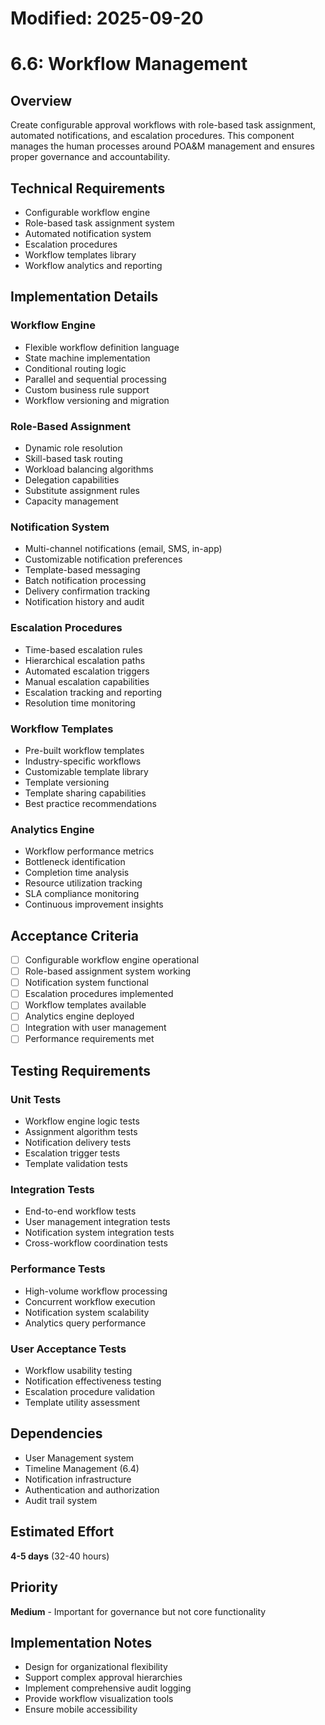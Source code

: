# Modified: 2025-09-20

# 6.6: Workflow Management

## Overview
Create configurable approval workflows with role-based task assignment, automated notifications, and escalation procedures. This component manages the human processes around POA&M management and ensures proper governance and accountability.

## Technical Requirements
- Configurable workflow engine
- Role-based task assignment system
- Automated notification system
- Escalation procedures
- Workflow templates library
- Workflow analytics and reporting

## Implementation Details

### Workflow Engine
- Flexible workflow definition language
- State machine implementation
- Conditional routing logic
- Parallel and sequential processing
- Custom business rule support
- Workflow versioning and migration

### Role-Based Assignment
- Dynamic role resolution
- Skill-based task routing
- Workload balancing algorithms
- Delegation capabilities
- Substitute assignment rules
- Capacity management

### Notification System
- Multi-channel notifications (email, SMS, in-app)
- Customizable notification preferences
- Template-based messaging
- Batch notification processing
- Delivery confirmation tracking
- Notification history and audit

### Escalation Procedures
- Time-based escalation rules
- Hierarchical escalation paths
- Automated escalation triggers
- Manual escalation capabilities
- Escalation tracking and reporting
- Resolution time monitoring

### Workflow Templates
- Pre-built workflow templates
- Industry-specific workflows
- Customizable template library
- Template versioning
- Template sharing capabilities
- Best practice recommendations

### Analytics Engine
- Workflow performance metrics
- Bottleneck identification
- Completion time analysis
- Resource utilization tracking
- SLA compliance monitoring
- Continuous improvement insights

## Acceptance Criteria
- [ ] Configurable workflow engine operational
- [ ] Role-based assignment system working
- [ ] Notification system functional
- [ ] Escalation procedures implemented
- [ ] Workflow templates available
- [ ] Analytics engine deployed
- [ ] Integration with user management
- [ ] Performance requirements met

## Testing Requirements

### Unit Tests
- Workflow engine logic tests
- Assignment algorithm tests
- Notification delivery tests
- Escalation trigger tests
- Template validation tests

### Integration Tests
- End-to-end workflow tests
- User management integration tests
- Notification system integration tests
- Cross-workflow coordination tests

### Performance Tests
- High-volume workflow processing
- Concurrent workflow execution
- Notification system scalability
- Analytics query performance

### User Acceptance Tests
- Workflow usability testing
- Notification effectiveness testing
- Escalation procedure validation
- Template utility assessment

## Dependencies
- User Management system
- Timeline Management (6.4)
- Notification infrastructure
- Authentication and authorization
- Audit trail system

## Estimated Effort
**4-5 days** (32-40 hours)

## Priority
**Medium** - Important for governance but not core functionality

## Implementation Notes
- Design for organizational flexibility
- Support complex approval hierarchies
- Implement comprehensive audit logging
- Provide workflow visualization tools
- Ensure mobile accessibility

